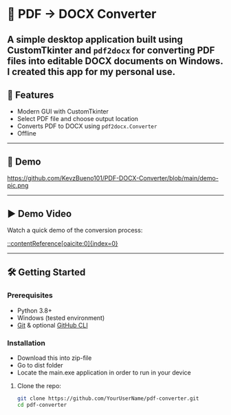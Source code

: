 # 📝 PDF → DOCX Converter

A simple desktop application built using CustomTkinter and `pdf2docx` for converting PDF files into editable DOCX documents on Windows.
I created this app for my personal use. 
---

## 🚀 Features

- Modern GUI with CustomTkinter  
- Select PDF file and choose output location  
- Converts PDF to DOCX using `pdf2docx.Converter`  
- Offline

---

## 📸 Demo
https://github.com/KevzBueno101/PDF-DOCX-Converter/blob/main/demo-pic.png


---

## ▶️ Demo Video

Watch a quick demo of the conversion process:


[::contentReference[oaicite:0]{index=0}](https://github.com/KevzBueno101/PDF-DOCX-Converter/blob/main/output_vid.mp4)


---

## 🛠️ Getting Started

### Prerequisites

- Python 3.8+  
- Windows (tested environment)  
- [Git](https://git-scm.com/) & optional [GitHub CLI](https://cli.github.com/)

### Installation
- Download this into zip-file
- Go to dist folder
- Locate the main.exe application in order to run in your device


1. Clone the repo:
   ```bash
   git clone https://github.com/YourUserName/pdf-converter.git
   cd pdf-converter
